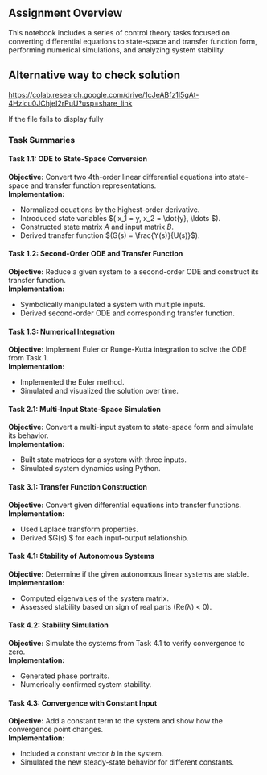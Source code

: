 ##  Assignment Overview

This notebook includes a series of control theory tasks focused on converting differential equations to state-space and transfer function form, performing numerical simulations, and analyzing system stability.

## Alternative way to check solution
https://colab.research.google.com/drive/1cJeABfz1I5gAt-4Hzicu0JChjeI2rPuU?usp=share_link

If the file fails to display fully

###  Task Summaries

####  Task 1.1: ODE to State-Space Conversion
**Objective:** Convert two 4th-order linear differential equations into state-space and transfer function representations.  
**Implementation:**  
- Normalized equations by the highest-order derivative.
- Introduced state variables $( x_1 = y, x_2 = \dot{y}, \ldots $).
- Constructed state matrix $A$ and input matrix $B$.
- Derived transfer function $(G(s) = \frac{Y(s)}{U(s)}$).

####  Task 1.2: Second-Order ODE and Transfer Function
**Objective:** Reduce a given system to a second-order ODE and construct its transfer function.  
**Implementation:**  
- Symbolically manipulated a system with multiple inputs.
- Derived second-order ODE and corresponding transfer function.

####  Task 1.3: Numerical Integration
**Objective:** Implement Euler or Runge-Kutta integration to solve the ODE from Task 1.  
**Implementation:**  
- Implemented the Euler method.
- Simulated and visualized the solution over time.

####  Task 2.1: Multi-Input State-Space Simulation
**Objective:** Convert a multi-input system to state-space form and simulate its behavior.  
**Implementation:**  
- Built state matrices for a system with three inputs.
- Simulated system dynamics using Python.

####  Task 3.1: Transfer Function Construction
**Objective:** Convert given differential equations into transfer functions.  
**Implementation:**  
- Used Laplace transform properties.
- Derived $G(s) $ for each input-output relationship.

####  Task 4.1: Stability of Autonomous Systems
**Objective:** Determine if the given autonomous linear systems are stable.  
**Implementation:**  
- Computed eigenvalues of the system matrix.
- Assessed stability based on sign of real parts (Re(λ) < 0).

####  Task 4.2: Stability Simulation
**Objective:** Simulate the systems from Task 4.1 to verify convergence to zero.  
**Implementation:**  
- Generated phase portraits.
- Numerically confirmed system stability.

####  Task 4.3: Convergence with Constant Input
**Objective:** Add a constant term to the system and show how the convergence point changes.  
**Implementation:**  
- Included a constant vector $b$ in the system.
- Simulated the new steady-state behavior for different constants.
